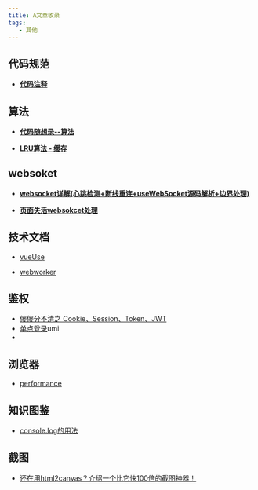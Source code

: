```yaml
---
title: A文章收录
tags:
   - 其他
---
```

## 代码规范

- **[代码注释](https://juejin.cn/post/7335277377621639219)**

## 算法

- **[代码随想录--算法](https://programmercarl.com/)**

 - **[LRU算法 - 缓存](https://mp.weixin.qq.com/s/mEoP1Ukkvo4MhqrRNJ_Abw)**

## websoket
- **[websocket详解(心跳检测+断线重连+useWebSocket源码解析+边界处理)](https://juejin.cn/post/7444455886149795892)**

 - **[页面失活websokcet处理](https://juejin.cn/post/7418391732163182607#heading-14)**


 ## 技术文档

 - [vueUse](https://vueuse.org/core/useWebWorker/)

 - [webworker](https://juejin.cn/post/7139718200177983524#heading-5)


 ## 鉴权

 - [傻傻分不清之 Cookie、Session、Token、JWT](https://juejin.cn/post/6844904034181070861#heading-18)
 -  [单点登录](https://mp.weixin.qq.com/s/_8s_4hmfafv6MFypeE97TA)umi
-  



## 浏览器

- [performance](https://mp.weixin.qq.com/s/SNvIa8TKMG0rDT4htKK1Mw)


## 知识图鉴

- [console.log的用法](https://www.runoob.com/w3cnote/javascript-console-object.html)
## 截图

- [还在用html2canvas？介绍一个比它快100倍的截图神器！](https://mp.weixin.qq.com/s/N3jwNkVjkxBmjz0m1bUT7g)



